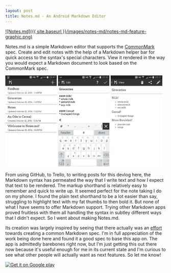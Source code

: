 ```yaml
---
layout: post
title: Notes.md - An Android Markdown Editor
---
```


[![Notes.md]({{ site.baseurl }}/images/notes-md/notes-md-feature-graphic.png)](https://play.google.com/store/apps/details?id=com.jonuy.notesmd)

Notes.md is a simple Markdown editor that supports the [CommonMark](http://commonmark.org) spec. Create and edit notes with the help of a Markdown helper bar for quick access to the syntax's special characters. View it rendered in the way you would expect a Markdown document to look based on the CommonMark spec.

<img src="/images/notes-md/store-screenshot-00.png" alt="Main Screen" style="width:32%">
<img src="/images/notes-md/store-screenshot-01.png" alt="Edit Screen" style="width:32%">
<img src="/images/notes-md/store-screenshot-02.png" alt="View Screen" style="width:32%">

From using GitHub, to Trello, to writing posts for this devlog here, the Markdown syntax has permeated the way that I write text and how I expect that text to be rendered. The markup shorthand is relatively easy to remember and quick to write up. It seemed perfect for the note taking I do on my phone. I found the plain text shorthand to be a lot easier than say, struggling to highlight text with my fat thumbs to then bold it. But none of what I have seems to offer Markdown support. Trying other Markdown apps proved fruitless with them all handling the syntax in subtley different ways that I didn't expect. So I went about making Notes.md.

Its creation was largely inspired by seeing that there actually was an [effort](http://blog.codinghorror.com/standard-flavored-markdown/) towards creating a common Markdown spec. I'm in full appreciation of the work being done here and found it a good spec to base this app on. The app is admittedly barebones right now, but I'm just getting this out there now because it's useful enough for me in its current state and I'm curious to see what other people will actually want as next features. So let me know!

[![Get it on Google play](http://developer.android.com/images/brand/en_generic_rgb_wo_60.png)](https://play.google.com/store/apps/details?id=com.jonuy.notesmd)